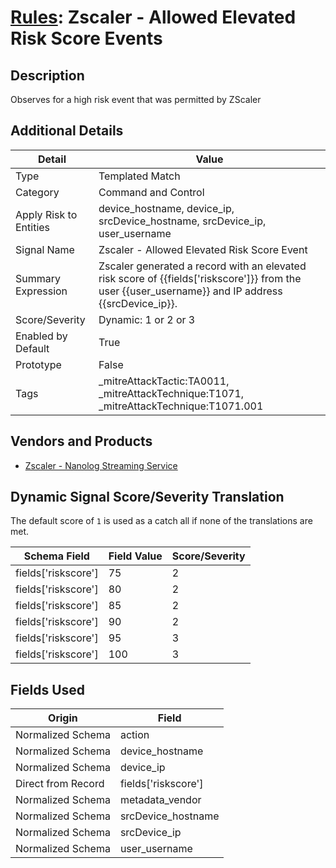 # [Rules](README.md): Zscaler - Allowed Elevated Risk Score Events

## Description
Observes for a high risk event that was permitted by ZScaler

## Additional Details
|Detail|Value|
|----|----|
|Type|Templated Match|
|Category|Command and Control|
|Apply Risk to Entities|device_hostname, device_ip, srcDevice_hostname, srcDevice_ip, user_username|
|Signal Name|Zscaler - Allowed Elevated Risk Score Event|
|Summary Expression|Zscaler generated a record with an elevated risk score of {{fields['riskscore']}} from the user {{user_username}} and IP address {{srcDevice_ip}}.|
|Score/Severity|Dynamic: 1 or 2 or 3|
|Enabled by Default|True|
|Prototype|False|
|Tags|_mitreAttackTactic:TA0011, _mitreAttackTechnique:T1071, _mitreAttackTechnique:T1071.001|
## Vendors and Products
- [Zscaler - Nanolog Streaming Service](../products/6299d728-14f7-455e-85c5-ea8ec65a654a.md)


## Dynamic Signal Score/Severity Translation

The default score of `1` is used as a catch all if none of the translations are met.

|Schema Field|Field Value|Score/Severity|
|------------|-----------|--------------|
|fields['riskscore']|75|2|
|fields['riskscore']|80|2|
|fields['riskscore']|85|2|
|fields['riskscore']|90|2|
|fields['riskscore']|95|3|
|fields['riskscore']|100|3|
## Fields Used

|Origin|Field|
|----|----|
|Normalized Schema|action|
|Normalized Schema|device_hostname|
|Normalized Schema|device_ip|
|Direct from Record|fields['riskscore']|
|Normalized Schema|metadata_vendor|
|Normalized Schema|srcDevice_hostname|
|Normalized Schema|srcDevice_ip|
|Normalized Schema|user_username|


